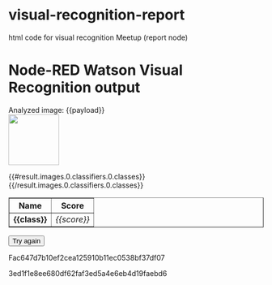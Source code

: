 # visual-recognition-report
html code for visual recognition Meetup (report node)


<html>
<head><title>Watson Visual Recognition on Node-RED</title></head>
<body>
<h1>Node-RED Watson Visual Recognition output</h1>
<p>Analyzed image: {{payload}}<br/><img src="{{payload}}" height='100'/></p>
<table border='1'>
    <thead><tr><th>Name</th><th>Score</th></tr></thead>
{{#result.images.0.classifiers.0.classes}}
  <tr><td><b>{{class}}</b></td><td><i>{{score}}</i></td></tr>
{{/result.images.0.classifiers.0.classes}}
</table>
<form  action="{{req._parsedUrl.pathname}}">
    <input type="submit" value="Try again"/>
</form>
</body>
</html>



Fac647d7b10ef2cea125910b11ec0538bf37df07


3ed1f1e8ee680df62faf3ed5a4e6eb4d19faebd6
